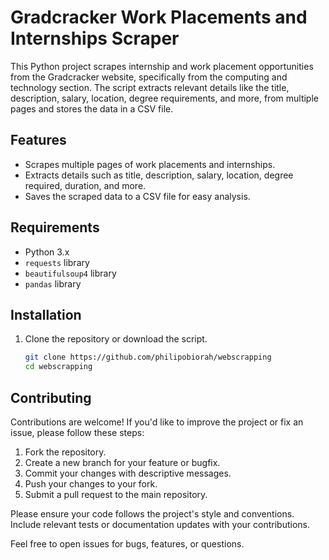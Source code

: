# Gradcracker Work Placements and Internships Scraper

This Python project scrapes internship and work placement opportunities from the Gradcracker website, specifically from the computing and technology section. The script extracts relevant details like the title, description, salary, location, degree requirements, and more, from multiple pages and stores the data in a CSV file.

## Features

- Scrapes multiple pages of work placements and internships.
- Extracts details such as title, description, salary, location, degree required, duration, and more.
- Saves the scraped data to a CSV file for easy analysis.

## Requirements

- Python 3.x
- `requests` library
- `beautifulsoup4` library
- `pandas` library

## Installation

1. Clone the repository or download the script.
   
   ```bash
   git clone https://github.com/philipobiorah/webscrapping
   cd webscrapping


## Contributing

Contributions are welcome! If you'd like to improve the project or fix an issue, please follow these steps:

1. Fork the repository.
2. Create a new branch for your feature or bugfix.
3. Commit your changes with descriptive messages.
4. Push your changes to your fork.
5. Submit a pull request to the main repository.

Please ensure your code follows the project's style and conventions. Include relevant tests or documentation updates with your contributions.

Feel free to open issues for bugs, features, or questions.

